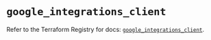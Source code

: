 # `google_integrations_client`

Refer to the Terraform Registry for docs: [`google_integrations_client`](https://registry.terraform.io/providers/hashicorp/google-beta/6.3.0/docs/resources/google_integrations_client).

